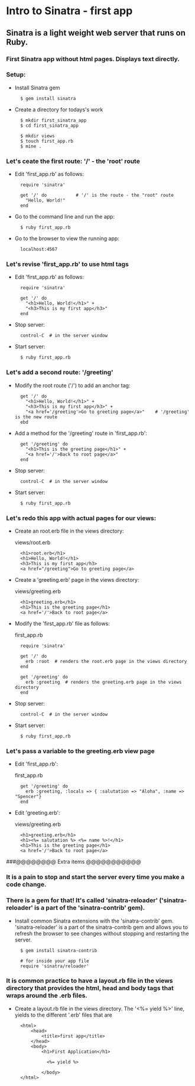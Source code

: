 # Intro to Sinatra - first app

## Sinatra is a light weight web server that runs on Ruby. 

### First Sinatra app without html pages. Displays text directly.
### Setup:

* Install Sinatra gem

		$ gem install sinatra
		

* Create a directory for todays's work

		$ mkdir first_sinatra_app
		$ cd first_sinatra_app
		
		$ mkdir views
		$ touch first_app.rb
		$ mine .

		
### Let's ceate the first route: '/' - the 'root' route

* Edit 'first_app.rb' as follows:

		require 'sinatra'
		
		get '/' do           # '/' is the route - the "root" route
		  "Hello, World!"
		end
		  
* Go to the command line and run the app: 

		$ ruby first_app.rb
		
* Go to the browser to view the running app:

		localhost:4567
		
### Let's revise 'first_app.rb' to use html tags

* Edit 'first_app.rb' as follows:

		require 'sinatra'
		
		get '/' do
		  "<h1>Hello, World!</h1>" +
		  "<h3>This is my first app</h3>"
		end
* Stop server: 

		control-C  # in the server window
* Start server:  

		$ ruby first_app.rb


### Let's add a second route: '/greeting'

* Modify the root route ('/') to add an anchor tag:

		get '/' do
		  "<h1>Hello, World!</h1>" +
		  "<h3>This is my first app</h3>" +
		  "<a href='/greeting'>Go to greeting page</a>"    # '/greeting' is the new route
		ebd
		
* Add a method for the '/greeting' route in 'first_app.rb':

		get '/greeting' do
		  "<h1>This is the greeting page</h1>" +
		  "<a href='/'>Back to root page</a>"
		end

* Stop server: 

		control-C  # in the server window
* Start server:  

		$ ruby first_app.rb

		
### Let's redo this app with actual pages for our views:

* Create an root.erb file in the views directory:

	views/root.erb
		
		<h1>root.erb</h1>
		<h1>Hello, World!</h1>
		<h3>This is my first app</h3>
		<a href="/greeting">Go to greeting page</a>

* Create a 'greeting.erb' page in the views directory:
		
	views/greeting.erb
		
		<h1>greeting.erb</h1>
		<h1>This is the greeting page</h1>	
		<a href='/'>Back to root page</a>

* Modify the 'first_app.rb' file as follows:

	first_app.rb

		require 'sinatra'
		
		get '/' do  
		  erb :root  # renders the root.erb page in the views directory
		end
		
		get '/greeting' do
		  erb :greeting  # renders the greeting.erb page in the views directory
		end

* Stop server: 

		control-C  # in the server window
* Start server:  

		$ ruby first_app.rb
		
### Let's pass a variable to the greeting.erb view page

* Edit 'first_app.rb':

	first_app.rb

		get '/greeting' do
		  erb :greeting, :locals => { :salutation => "Aloha", :name => "Spencer"}
		end

* Edit 'greeting.erb':

	views/greeting.erb

		<h1>greeting.erb</h1>
		<h1><%= salutation %> <%= name %>!</h1>
		<h1>This is the greeting page</h1>	
		<a href='/'>Back to root page</a>
		
		


###@@@@@@@@ Extra items @@@@@@@@@@@

### It is a pain to stop and start the server every time you make a code change. 
### There is a gem for that! It's called 'sinatra-reloader' ('sinatra-reloader' is a part of the 'sinatra-contrib' gem).

* Install common Sinatra extensions with the 'sinatra-contrib' gem. 'sinatra-reloader' is a part of the sinatra-contrib gem and allows you to refresh the browser to see changes without stopping and restarting the server.

		$ gem install sinatra-contrib
		
		# for inside your app file
		require 'sinatra/reloader'  

### It is common practice to have a layout.rb file in the views directory that provides the html, head and body tags that wraps around the .erb files.

* Create a layout.rb file in the views directory. The '<%= yield %>' line, yields to the
  different '.erb' files that are 

		<html>
			<head>
				<title>first app</title>
			</head>
			<body>
				<h1>First Application</h1>
				
				  <%= yield %>
				  
				</body>
		</html>



		